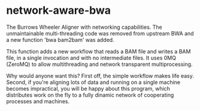 network-aware-bwa
=================

The Burrows Wheeler Aligner with networking capabilities.  The
unmaintainable multi-threading code was removed from upstream BWA and a
new function 'bwa bam2bam' was added.

This function adds a new workflow that reads a BAM file and writes a BAM
file, in a single invocation and with no intermediate files.  It uses
0MQ (ZeroMQ) to allow multithreading and network transparent
multiprocessing.

Why would anyone want this?  First off, the simple workflow makes life
easy.  Second, if you're aligning lots of data and running on a single
machine becomes impractical, you will be happy about this program, which
distributes work on the fly to a fully dinamic network of cooperating
processes and machines.

